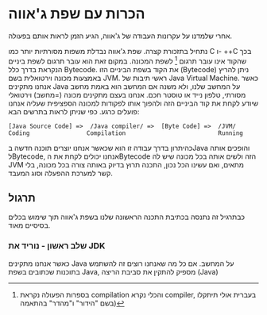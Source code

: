 # הכרות עם שפת ג'אווה 

אחרי שלמדנו על עקרונות העבודה של ג'אווה, הגיע הזמן לראות אותם בפעולה. 

נתחיל בתזכורת קצרה. שפת ג'אווה נבדלת משפות מסורתיות יותר כמו C ו- ++C בכך שהקוד אינו עובר תרגום [^compiler] לשפת המכונה. במקום זאת הוא עובר תרגום לשפת ביניים הנקראת בדרך כלל Bytecode.
את הקוד בשפת הביניים הזו (Bytecode) ניתן להריץ באמצעות מכונה וירטואלית בשם JVM. ראשי תיבות של Java Virtual Machine. כאשר אנחנו מתקינים Java על המחשב שלנו, ולא משנה אם המחשב הוא באמת מחשב מסורתי, טלפון נייד או טוסטר חכם.
אנחנו בעצם מתקינים מכונה (=מחשב) וירטואלי שיודע לקחת את קוד הביניים הזה ולהפוך אותו לפקודות למכונה הספציפית שעליה אנחנו פועלים כרגע. כפי שניתן לראות בתרשים הבא:
```
[Java Source Code] =>  /Java compiler/ =>  [Byte Code] =>  /JVM/
Coding                Compilation                          Running
```
כהיתרון בדרך עבודה זו הוא שכאשר אנחנו יוצרים תוכנה חדשה בJava והופכים אותה לBytecode, אנחנו יכולים לקחת את הBytecode הזה ולשים אותה בכל מכונה שיש לה JVM מתאים, ואם עשינו הכל נכון, התכנה תרוץ בדיוק באותה צורה בכל מכונה, בלי קשר למערכת ההפעלה וסוג המעבד. 

## תרגול

כבתרגיל זה נתנסה בכתיבת התכנה הראשונה שלנו בשפת ג'אווה תוך שימוש בכלים בסיסיים מאוד. 

### שלב ראשון - נוריד את JDK

כאשר אנחנו מתקינים Java על המחשב. אם כל מה שאנחנו רוצים זה להשתמש בתוכנות שכתובים בשפת Java, מספיק להתקין את סביבת הריצה (Java)


[^compiler]: בספרות הפעולה נקראת compilation והכלי נקרא compiler, בעברית אולי תיתקלו בשם "הידור" ו"מהדר" בהתאמה)

